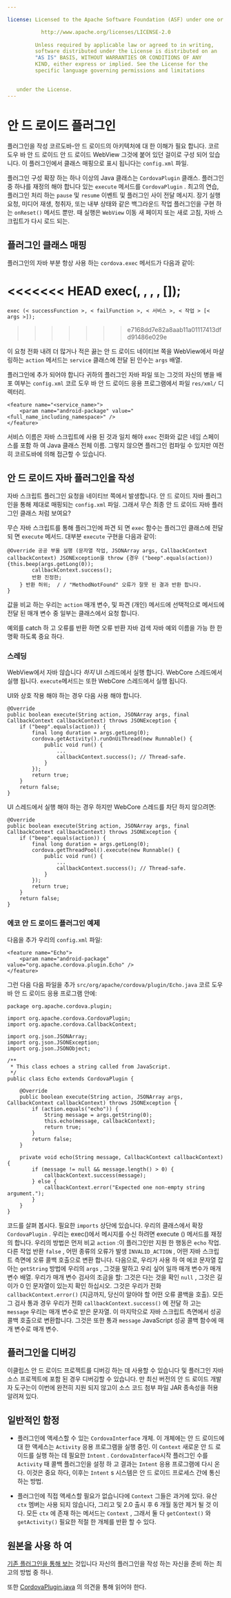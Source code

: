 ```yaml
---

license: Licensed to the Apache Software Foundation (ASF) under one or more contributor license agreements. See the NOTICE file distributed with this work for additional information regarding copyright ownership. The ASF licenses this file to you under the Apache License, Version 2.0 (the "License"); you may not use this file except in compliance with the License. You may obtain a copy of the License at

           http://www.apache.org/licenses/LICENSE-2.0
    
         Unless required by applicable law or agreed to in writing,
         software distributed under the License is distributed on an
         "AS IS" BASIS, WITHOUT WARRANTIES OR CONDITIONS OF ANY
         KIND, either express or implied. See the License for the
         specific language governing permissions and limitations
    

   under the License.
---
```


# 안 드 로이드 플러그인

플러그인을 작성 코르도바-안 드 로이드의 아키텍처에 대 한 이해가 필요 합니다. 코르 도우 바 안 드 로이드 안 드 로이드 WebView 그것에 붙어 있던 걸이로 구성 되어 있습니다. 이 플러그인에서 클래스 매핑으로 표시 됩니다는 `config.xml` 파일.

플러그인 구성 확장 하는 하나 이상의 Java 클래스는 `CordovaPlugin` 클래스. 플러그인 중 하나를 재정의 해야 합니다 있는 `execute` 메서드를 `CordovaPlugin` . 최고의 연습, 플러그인 처리 하는 `pause` 및 `resume` 이벤트 및 플러그인 사이 전달 메시지. 장기 실행 요청, 미디어 재생, 청취자, 또는 내부 상태와 같은 백그라운드 작업 플러그인을 구현 하는 `onReset()` 메서드 뿐만. 때 실행은 `WebView` 이동 새 페이지 또는 새로 고침, 자바 스크립트가 다시 로드 되는.

## 플러그인 클래스 매핑

플러그인의 자바 부분 항상 사용 하는 `cordova.exec` 메서드가 다음과 같이:

<<<<<<< HEAD
    exec(<successFunction>, <failFunction>, <service>, <action>, [<args>]);
=======
    exec (< successFunction >, < failFunction >, < 서비스 >, < 작업 > [< args >]);
>>>>>>> e7168dd7e82a8aab11a01117413dfd91486e029e
    

이 요청 전화 내려 더 많거나 적은 끓는 안 드 로이드 네이티브 쪽을 WebView에서 마샬링하는 `action` 메서드는 `service` 클래스에 전달 된 인수는 `args` 배열.

플러그인에 추가 되어야 합니다 귀하의 플러그인 자바 파일 또는 그것의 자신의 병을 배포 여부는 `config.xml` 코르 도우 바 안 드 로이드 응용 프로그램에서 파일 `res/xml/` 디렉터리.

    <feature name="<service_name>">
        <param name="android-package" value="<full_name_including_namespace>" />
    </feature>
    

서비스 이름은 자바 스크립트에 사용 된 것과 일치 해야 `exec` 전화와 값은 네임 스페이스를 포함 하 여 Java 클래스 전체 이름. 그렇지 않으면 플러그인 컴파일 수 있지만 여전히 코르도바에 의해 접근할 수 있습니다.

## 안 드 로이드 자바 플러그인을 작성

자바 스크립트 플러그인 요청을 네이티브 쪽에서 발생합니다. 안 드 로이드 자바 플러그인을 통해 제대로 매핑되는 `config.xml` 파일. 그래서 무슨 최종 안 드 로이드 자바 플러그인 클래스 처럼 보여요?

무슨 자바 스크립트를 통해 플러그인에 파견 되 면 `exec` 함수는 플러그인 클래스에 전달 되 면 `execute` 메서드. 대부분 `execute` 구현을 다음과 같이:

    @Override 공공 부울 실행 (문자열 작업, JSONArray args, CallbackContext callbackContext) JSONException을 throw {경우 ("beep".equals(action)) {this.beep(args.getLong(0));
            callbackContext.success();
            반환 진정한;
        } 반환 허위;  / / "MethodNotFound" 오류가 잘못 된 결과 반환 합니다.
    }
    

값을 비교 하는 우리는 `action` 매개 변수, 및 파견 (개인) 메서드에 선택적으로 메서드에 전달 된 매개 변수 중 일부는 클래스에서 요청 합니다.

예외를 catch 하 고 오류를 반환 하면 오류 반환 자바 검색 자바 예외 이름을 가능 한 한 명확 하도록 중요 하다.

### 스레딩

WebView에서 자바 않습니다 *하지* UI 스레드에서 실행 합니다. WebCore 스레드에서 실행 됩니다. `execute`메서드는 또한 WebCore 스레드에서 실행 됩니다.

UI와 상호 작용 해야 하는 경우 다음 사용 해야 합니다.

    @Override
    public boolean execute(String action, JSONArray args, final CallbackContext callbackContext) throws JSONException {
        if ("beep".equals(action)) {
            final long duration = args.getLong(0);
            cordova.getActivity().runOnUiThread(new Runnable() {
                public void run() {
                    ...
                    callbackContext.success(); // Thread-safe.
                }
            });
            return true;
        }
        return false;
    }
    

UI 스레드에서 실행 해야 하는 경우 하지만 WebCore 스레드를 차단 하지 않으려면:

    @Override
    public boolean execute(String action, JSONArray args, final CallbackContext callbackContext) throws JSONException {
        if ("beep".equals(action)) {
            final long duration = args.getLong(0);
            cordova.getThreadPool().execute(new Runnable() {
                public void run() {
                    ...
                    callbackContext.success(); // Thread-safe.
                }
            });
            return true;
        }
        return false;
    }
    

### 에코 안 드 로이드 플러그인 예제

다음을 추가 우리의 `config.xml` 파일:

    <feature name="Echo">
        <param name="android-package" value="org.apache.cordova.plugin.Echo" />
    </feature>
    

그런 다음 다음 파일을 추가 `src/org/apache/cordova/plugin/Echo.java` 코르 도우 바 안 드 로이드 응용 프로그램 안에:

    package org.apache.cordova.plugin;
    
    import org.apache.cordova.CordovaPlugin;
    import org.apache.cordova.CallbackContext;
    
    import org.json.JSONArray;
    import org.json.JSONException;
    import org.json.JSONObject;
    
    /**
     * This class echoes a string called from JavaScript.
     */
    public class Echo extends CordovaPlugin {
    
        @Override
        public boolean execute(String action, JSONArray args, CallbackContext callbackContext) throws JSONException {
            if (action.equals("echo")) {
                String message = args.getString(0);
                this.echo(message, callbackContext);
                return true;
            }
            return false;
        }
    
        private void echo(String message, CallbackContext callbackContext) {
            if (message != null && message.length() > 0) {
                callbackContext.success(message);
            } else {
                callbackContext.error("Expected one non-empty string argument.");
            }
        }
    }
    

코드를 살펴 봅시다. 필요한 `imports` 상단에 있습니다. 우리의 클래스에서 확장 `CordovaPlugin` . 우리는 exec()에서 메시지를 수신 하려면 execute () 메서드를 재정의 합니다. 우리의 방법은 먼저 비교 `action` :이 플러그인만 지원 한 행동은 `echo` 작업. 다른 작업 반환 `false` , 어떤 종류의 오류가 발생 `INVALID_ACTION` , 어떤 자바 스크립트 측면에 오류 콜백 호출으로 변환 합니다. 다음으로, 우리가 사용 하 여 에코 문자열 잡아는 `getString` 방법에 우리의 `args` , 그것을 말하고 우리 싶어 일까 매개 변수가 매개 변수 배열. 우리가 매개 변수 검사의 조금을 할: 그것은 다는 것을 확인 `null` , 그것은 길이가 0 인 문자열이 있는지 확인 하십시오. 그것은 우리가 전화 `callbackContext.error()` (지금까지, 당신이 알아야 할 어떤 오류 콜백을 호출). 모든 그 검사 통과 경우 우리가 전화 `callbackContext.success()` 에 전달 하 고는 `message` 우리는 매개 변수로 받은 문자열. 이 마지막으로 자바 스크립트 측면에서 성공 콜백 호출으로 변환합니다. 그것은 또한 통과 `message` JavaScript 성공 콜백 함수에 매개 변수로 매개 변수.

## 플러그인을 디버깅

이클립스 안 드 로이드 프로젝트를 디버깅 하는 데 사용할 수 있습니다 및 플러그인 자바 소스 프로젝트에 포함 된 경우 디버깅할 수 있습니다. 만 최신 버전의 안 드 로이드 개발자 도구는이 이번에 완전히 지원 되지 않고이 소스 코드 첨부 파일 JAR 종속성을 허용 알려져 있다.

## 일반적인 함정

*   플러그인에 액세스할 수 있는 `CordovaInterface` 개체. 이 개체에는 안 드 로이드에 대 한 액세스는 `Activity` 응용 프로그램을 실행 중인. 이 `Context` 새로운 안 드 로이드를 실행 하는 데 필요한 `Intent` . `CordovaInterface`시작 플러그인 수를 `Activity` 때 콜백 플러그인을 설정 하 고 결과는 `Intent` 응용 프로그램에 다시 온다. 이것은 중요 하다, 이후는 `Intent` s 시스템은 안 드 로이드 프로세스 간에 통신 하는 방법.

*   플러그인에 직접 액세스할 필요가 없습니다에 `Context` 그들은 과거에 있다. 유산 `ctx` 멤버는 사용 되지 않습니다, 그리고 및 2.0 출시 후 6 개월 동안 제거 될 것 이다. 모든 `ctx` 에 존재 하는 메서드는 `Context` , 그래서 둘 다 `getContext()` 와 `getActivity()` 필요한 적절 한 개체를 반환 할 수 있다.

## 원본을 사용 하 여

[기존 플러그인을 통해 보는][1] 것입니다 자신의 플러그인을 작성 하는 자신을 준비 하는 최고의 방법 중 하나.

 [1]: https://github.com/apache/cordova-android/tree/master/framework/src/org/apache/cordova

또한 [CordovaPlugin.java][2] 의 의견을 통해 읽어야 한다.

 [2]: https://github.com/apache/cordova-android/blob/master/framework/src/org/apache/cordova/CordovaPlugin.java